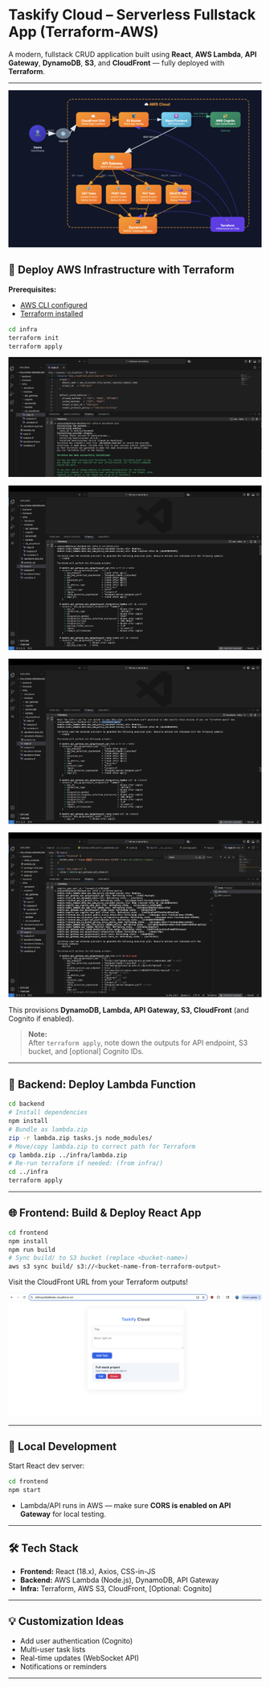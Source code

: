 # Taskify Cloud – Serverless Fullstack App (Terraform-AWS)

A modern, fullstack CRUD application built using **React**, **AWS Lambda**, **API Gateway**, **DynamoDB**, **S3**, and **CloudFront** — fully deployed with **Terraform**.

---
![Architecture](screenshots/architecture.png)

## 🚀 Deploy AWS Infrastructure with Terraform

**Prerequisites:**  
- [AWS CLI configured](https://docs.aws.amazon.com/cli/latest/userguide/cli-configure-quickstart.html)  
- [Terraform installed](https://www.terraform.io/downloads)

```bash
cd infra
terraform init
terraform apply
```
![terraform init](screenshots/terraform-init.png)

![terraform plan](screenshots/terraform-plan.png)

![terraform apply](screenshots/terraform.appply.png)

![terraform destroy](screenshots/terraform_destroy.png)


This provisions **DynamoDB, Lambda, API Gateway, S3, CloudFront** (and Cognito if enabled).

> **Note:**  
> After `terraform apply`, note down the outputs for API endpoint, S3 bucket, and [optional] Cognito IDs.

---

## 🔧 Backend: Deploy Lambda Function

```bash
cd backend
# Install dependencies
npm install
# Bundle as lambda.zip
zip -r lambda.zip tasks.js node_modules/
# Move/copy lambda.zip to correct path for Terraform
cp lambda.zip ../infra/lambda.zip
# Re-run terraform if needed: (from infra/)
cd ../infra
terraform apply
```

---

## 🌐 Frontend: Build & Deploy React App

```bash
cd frontend
npm install
npm run build
# Sync build/ to S3 bucket (replace <bucket-name>)
aws s3 sync build/ s3://<bucket-name-from-terraform-output>
```

Visit the CloudFront URL from your Terraform outputs!

![app](screenshots/client.png)

---

## 🧪 Local Development

Start React dev server:

```bash
cd frontend
npm start
```

- Lambda/API runs in AWS — make sure **CORS is enabled on API Gateway** for local testing.

---

## 🛠️ Tech Stack

- **Frontend:** React (18.x), Axios, CSS-in-JS
- **Backend:** AWS Lambda (Node.js), DynamoDB, API Gateway
- **Infra:** Terraform, AWS S3, CloudFront, [Optional: Cognito]

---

## 💡 Customization Ideas

- Add user authentication (Cognito)
- Multi-user task lists
- Real-time updates (WebSocket API)
- Notifications or reminders

---


